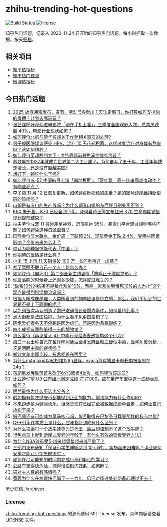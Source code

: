 # zhihu-trending-hot-questions

[![Build Status](https://github.com/justjavac/zhihu-trending-hot-questions/workflows/ci/badge.svg?branch=master)](https://github.com/justjavac/zhihu-trending-hot-questions/actions)
[![license](https://img.shields.io/github/license/justjavac/zhihu-trending-hot-questions)](https://github.com/justjavac/zhihu-trending-hot-questions/blob/master/LICENSE)

知乎热门话题，记录从 2020-11-24
日开始的知乎热门话题。每小时抓取一次数据，按天[归档](./archives)。

## 相关项目

- [知乎热搜榜](https://github.com/justjavac/zhihu-trending-top-search)
- [知乎热门视频](https://github.com/justjavac/zhihu-trending-hot-video)
- [微博热搜榜](https://github.com/justjavac/weibo-trending-hot-search)

## 今日热门话题

<!-- BEGIN -->
<!-- 最后更新时间 Wed Nov 13 2024 03:03:59 GMT+0800 (China Standard Time) -->

1. [2025 放假通知发布，春节、劳动节各增加 1 天法定假日，你打算如何安排你的假期？计划去哪玩玩？](https://www.zhihu.com/question/3964802032)
1. [张艺谋呼吁观众进电影院「别在手机上看」，三季度全国观影人次、总票房跌超 40%，电影行业现状如何？](https://www.zhihu.com/question/3951169953)
1. [如何评价北航与清华校规关于作弊相关事项的处理?](https://www.zhihu.com/question/3944112062)
1. [男子被医院误诊感染 HPV，治疗 10 天花光积蓄，这样过度治疗对身体有危害吗？该如何维权？](https://www.zhihu.com/question/3945967508)
1. [如何评价英超裁判大卫 · 库特辱骂前利物浦主帅克洛普？](https://www.zhihu.com/question/3942623289)
1. [苏联早在1937年就成为世界第二大工业国了，为何奋斗了五十年，工业年年快速增长，还是没有超越美国?](https://www.zhihu.com/question/3880732661)
1. [想好下一顿吃什么了吗?](https://www.zhihu.com/question/3899844231)
1. [如何评价苏-57 中国航展上演「旱地拔葱」、「落叶飘」等一连串高难度动作？有哪些亮点？](https://www.zhihu.com/question/3948555618)
1. [李子柒 11 月 12 日恢复更新，如何评价新视频的质量？她的账号还能维持断更前的热度吗？](https://www.zhihu.com/question/3963003265)
1. [山姆是有专门的生产线吗？为什么都说山姆的东西好且别处买不到？](https://www.zhihu.com/question/652678981)
1. [K80 未开售，K70 已经全网下架，如何看待王腾宣布红米 K70 生命周期销售规划提前结束？](https://www.zhihu.com/question/3878634985)
1. [拉夫劳伦成双 11 最惨凑单神器，退货率达 95%，暴露出平台满减规则哪些问题？如何避免这种资源浪费？](https://www.zhihu.com/question/3825035540)
1. [国际金价又大跳水，金价周一下跌超 2%，现货黄金下跌 2.4%，受哪些因素影响？金价未来怎么走？](https://www.zhihu.com/question/3930276125)
1. [你认为哪种服饰能代表「中国」？](https://www.zhihu.com/question/1810601004)
1. [你期待的爱情是什么样？](https://www.zhihu.com/question/3849520063)
1. [小米 15 上市 11 天销量破 100 万，如何看待这一成绩？](https://www.zhihu.com/question/3854614038)
1. [考了驾照不敢自己一个人上路怎么办？](https://www.zhihu.com/question/3850475615)
1. [如何评价《崩坏3》第二部全新主线剧情「悲鸣止于缄默之影」？](https://www.zhihu.com/question/3899141121)
1. [你最落魄的时候身上还剩多少钱，怎样度过难关的？](https://www.zhihu.com/question/3887188823)
1. [“缺粮10%的结果不是粮食涨价10%，而是一直涨价到饿死10%的人为止”这个观点能得到科学地论证吗？](https://www.zhihu.com/question/616291306)
1. [根据人眼成像原理，人类所看到的物体应该是倒立的，那么，我们所见到的世界是不是上下颠倒的呢？](https://www.zhihu.com/question/29791947)
1. [以色列首次承认制造了黎巴嫩通信设备爆炸事件，如何看待此事？](https://www.zhihu.com/question/3841796795)
1. [满大街都是法国梧桐，为什么看不见中国梧桐了？](https://www.zhihu.com/question/3237464007)
1. [跑步爱好者冬天不停跑是因为信仰，还是因为备赛训练？](https://www.zhihu.com/question/2817334453)
1. [四川成都有哪些值得一去的博物馆？](https://www.zhihu.com/question/270529364)
1. [怎么看待《再见爱人 4》中李行亮给麦麦送锦旗这个行为?](https://www.zhihu.com/question/3458263968)
1. [海口一女士称自己在餐厅吃河豚后全身发麻且呕血疑似中毒，医学角度分析，这是河豚中毒的症状吗？](https://www.zhihu.com/question/3760769226)
1. [郑钦文和李娜比较，技术相差在哪里？](https://www.zhihu.com/question/666206837)
1. [为什么m4max可以轻松堆128g显存，nvidia消费端显卡却长期被限制在24g？](https://www.zhihu.com/question/3829296269)
1. [布朗尼发展联盟首秀砍下6分3篮板4助攻，如何评价该球员?](https://www.zhihu.com/question/3750802465)
1. [比亚迪仰望 U9 公布纽北圈速成绩 7’17’’900，放在量产车型中这一成绩表现如何？](https://www.zhihu.com/question/3933053945)
1. [明兰最终为什么不选小公爷？](https://www.zhihu.com/question/309598791)
1. [假如拥有每次抛硬币都能抛到正面的能力，那该能力有什么作用吗?](https://www.zhihu.com/question/3070185001)
1. [本来跑步是为健康快乐，但感觉现在已经完全被数据成绩牵着走，如何让自己放松下来？](https://www.zhihu.com/question/3245692401)
1. [姆巴佩还有可能成为皇马核心吗，能否取得在巴黎圣日耳曼那样的核心地位?](https://www.zhihu.com/question/3662038397)
1. [C++引用在本质上是什么，它和指针到底有什么区别？](https://www.zhihu.com/question/647673822)
1. [为什么项梁将一个放牛娃尊为楚怀王，最后却控制不了这个放牛娃？](https://www.zhihu.com/question/387829938)
1. [很焦虑马上就到断崖式衰老的年龄了，有什么有效的延缓衰老方法?](https://www.zhihu.com/question/928406850)
1. [为什么NBA球员受伤越来越频繁越来越严重了？](https://www.zhihu.com/question/266281416)
1. [三部门发布通知「保证小学生睡眠达到 10 小时」，实施起来困难吗？课业如何安排才能让小学生睡饱觉？](https://www.zhihu.com/question/3959636319)
1. [如何在尽可能短的时间内完成行测和申论的学习？](https://www.zhihu.com/question/667715636)
1. [公路车骑得快危险，骑得慢没锻炼效果，如何解？](https://www.zhihu.com/question/2819827983)
1. [猫对主人真的有感情吗？](https://www.zhihu.com/question/357705053)
1. [黄蓉为什么在神雕侠侣隔了一十六年，仍旧对杨过处处防备心理过不去？](https://www.zhihu.com/question/29849581)

<!-- END -->

历史归档 [./archives](./archives)

### License

[zhihu-trending-hot-questions](https://github.com/justjavac/zhihu-trending-hot-questions)
的源码使用 MIT License 发布。具体内容请查看 [LICENSE](./LICENSE) 文件。
